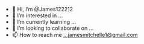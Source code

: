 - 👋 Hi, I’m @James122212
- 👀 I’m interested in ...
- 🌱 I’m currently learning ...
- 💞️ I’m looking to collaborate on ...
- 📫 How to reach me ...jamesmitchelle1@gmail.com

<!---
James122212/James122212 is a ✨ special ✨ repository because its `README.md` (this file) appears on your GitHub profile.
You can click the Preview link to take a look at your changes.
--->
